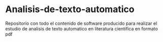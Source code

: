 # Analisis-de-texto-automatico
Repositorio con todo el contenido de software producido para realizar el estudio de analisis de texto automatico en literatura cientifica en formato pdf
